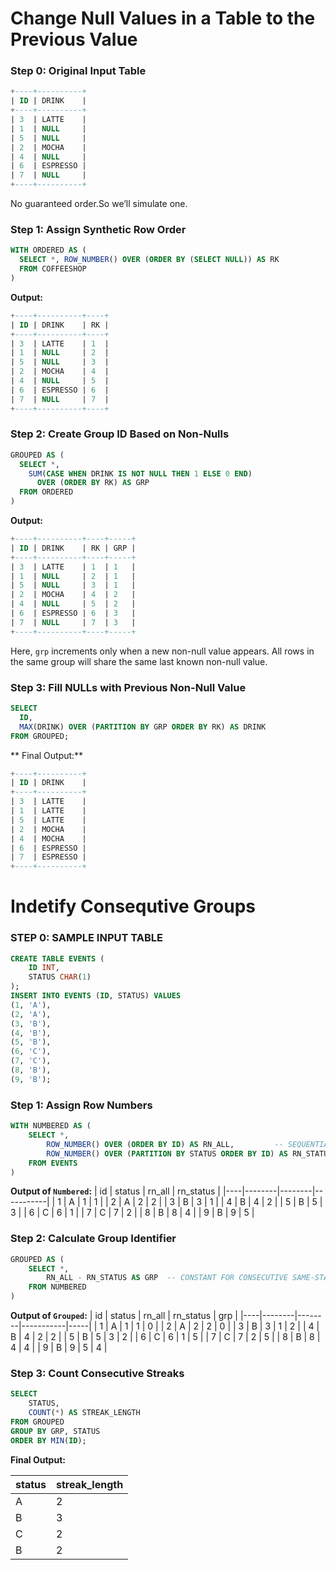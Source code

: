 # Change Null Values in a Table to the Previous Value
### Step 0: Original Input Table
```SQL
+----+----------+
| ID | DRINK    |
+----+----------+
| 3  | LATTE    |
| 1  | NULL     |
| 5  | NULL     |
| 2  | MOCHA    |
| 4  | NULL     |
| 6  | ESPRESSO |
| 7  | NULL     |
+----+----------+
```
No guaranteed order.So we’ll simulate one.
### Step 1: Assign Synthetic Row Order
```SQL
WITH ORDERED AS (
  SELECT *, ROW_NUMBER() OVER (ORDER BY (SELECT NULL)) AS RK
  FROM COFFEESHOP
)
```
**Output:**
```SQL
+----+----------+----+
| ID | DRINK    | RK |
+----+----------+----+
| 3  | LATTE    | 1  |
| 1  | NULL     | 2  |
| 5  | NULL     | 3  |
| 2  | MOCHA    | 4  |
| 4  | NULL     | 5  |
| 6  | ESPRESSO | 6  |
| 7  | NULL     | 7  |
+----+----------+----+
```
### Step 2: Create Group ID Based on Non-Nulls

```SQL
GROUPED AS (
  SELECT *,
    SUM(CASE WHEN DRINK IS NOT NULL THEN 1 ELSE 0 END)
      OVER (ORDER BY RK) AS GRP
  FROM ORDERED
)
```
**Output:**
```SQL
+----+----------+----+-----+
| ID | DRINK    | RK | GRP |
+----+----------+----+-----+
| 3  | LATTE    | 1  | 1   |
| 1  | NULL     | 2  | 1   |
| 5  | NULL     | 3  | 1   |
| 2  | MOCHA    | 4  | 2   |
| 4  | NULL     | 5  | 2   |
| 6  | ESPRESSO | 6  | 3   |
| 7  | NULL     | 7  | 3   |
+----+----------+----+-----+
```
Here, `grp` increments only when a new non-null value appears. All rows in the same group will share the same last known non-null value.

### Step 3: Fill NULLs with Previous Non-Null Value
```SQL
SELECT 
  ID,
  MAX(DRINK) OVER (PARTITION BY GRP ORDER BY RK) AS DRINK
FROM GROUPED;
```
** Final Output:**

```SQL
+----+----------+
| ID | DRINK    |
+----+----------+
| 3  | LATTE    |
| 1  | LATTE    |
| 5  | LATTE    |
| 2  | MOCHA    |
| 4  | MOCHA    |
| 6  | ESPRESSO |
| 7  | ESPRESSO |
+----+----------+
```

# Indetify Consequtive Groups

### STEP 0: SAMPLE INPUT TABLE
```SQL
CREATE TABLE EVENTS (
    ID INT,
    STATUS CHAR(1)
);
INSERT INTO EVENTS (ID, STATUS) VALUES
(1, 'A'),
(2, 'A'),
(3, 'B'),
(4, 'B'),
(5, 'B'),
(6, 'C'),
(7, 'C'),
(8, 'B'),
(9, 'B');
```
### Step 1: Assign Row Numbers
```sql
WITH NUMBERED AS (
    SELECT *,
        ROW_NUMBER() OVER (ORDER BY ID) AS RN_ALL,         -- SEQUENTIAL ROW NUMBER
        ROW_NUMBER() OVER (PARTITION BY STATUS ORDER BY ID) AS RN_STATUS -- ROW NUMBER WITHIN EACH STATUS
    FROM EVENTS
)
```
**Output of `Numbered`:**
| id | status | rn_all | rn_status |
|----|--------|--------|-----------|
| 1  | A      | 1      | 1         |
| 2  | A      | 2      | 2         |
| 3  | B      | 3      | 1         |
| 4  | B      | 4      | 2         |
| 5  | B      | 5      | 3         |
| 6  | C      | 6      | 1         |
| 7  | C      | 7      | 2         |
| 8  | B      | 8      | 4         |
| 9  | B      | 9      | 5         |

### Step 2: Calculate Group Identifier

```sql
GROUPED AS (
    SELECT *,
        RN_ALL - RN_STATUS AS GRP  -- CONSTANT FOR CONSECUTIVE SAME-STATUS ROWS
    FROM NUMBERED
)
```
**Output of `Grouped`:**
| id | status | rn_all | rn_status | grp |
|----|--------|--------|-----------|-----|
| 1  | A      | 1      | 1         | 0   |
| 2  | A      | 2      | 2         | 0   |
| 3  | B      | 3      | 1         | 2   |
| 4  | B      | 4      | 2         | 2   |
| 5  | B      | 5      | 3         | 2   |
| 6  | C      | 6      | 1         | 5   |
| 7  | C      | 7      | 2         | 5   |
| 8  | B      | 8      | 4         | 4   |
| 9  | B      | 9      | 5         | 4   |

### Step 3: Count Consecutive Streaks

```sql
SELECT 
    STATUS,
    COUNT(*) AS STREAK_LENGTH
FROM GROUPED
GROUP BY GRP, STATUS
ORDER BY MIN(ID);
```

**Final Output:**

| status | streak_length |
|--------|---------------|
| A      | 2             |
| B      | 3             |
| C      | 2             |
| B      | 2             |
